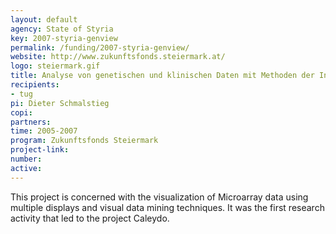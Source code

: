```yaml
---
layout: default
agency: State of Styria
key: 2007-styria-genview
permalink: /funding/2007-styria-genview/
website: http://www.zukunftsfonds.steiermark.at/
logo: steiermark.gif
title: Analyse von genetischen und klinischen Daten mit Methoden der Informationsvisualisierung und multimodaler Benutzerschnittstellen
recipients: 
- tug
pi: Dieter Schmalstieg
copi:
partners: 
time: 2005-2007
program: Zukunftsfonds Steiermark
project-link: 
number:
active:
---
```

This project is concerned with the visualization of Microarray data using multiple displays and visual data mining techniques. It was the first research activity that led to the project Caleydo.


